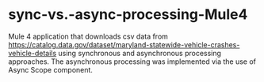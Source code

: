 # sync-vs.-async-processing-Mule4
Mule 4 application that downloads csv data from https://catalog.data.gov/dataset/maryland-statewide-vehicle-crashes-vehicle-details using synchronous and asynchronous processing approaches. The asynchronous processing was implemented via the use of Async Scope component. 
